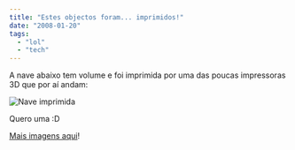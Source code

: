 ```yaml
---
title: "Estes objectos foram... imprimidos!"
date: "2008-01-20"
tags: 
  - "lol"
  - "tech"
---
```


A nave abaixo tem volume e foi imprimida por uma das poucas impressoras 3D que por aí andam:

![Nave imprimida](http://blog.1407.org/wp-content/uploads/2008/01/rrrr021.jpg)

Quero uma :D

[Mais imagens aqui](http://blog.makezine.com/archive/2008/01/scifi_objects_and_more_ma.html)!
